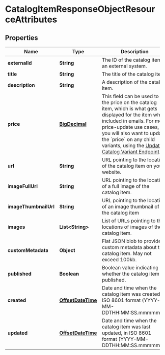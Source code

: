 # CatalogItemResponseObjectResourceAttributes

## Properties
Name | Type | Description | Notes
------------ | ------------- | ------------- | -------------
**externalId** | **String** | The ID of the catalog item in an external system. |  [optional]
**title** | **String** | The title of the catalog item. |  [optional]
**description** | **String** | A description of the catalog item. |  [optional]
**price** | [**BigDecimal**](BigDecimal.md) | This field can be used to set the price on the catalog item, which is what gets displayed for the item when included in emails. For most price-update use cases, you will also want to update the &#x60;price&#x60; on any child variants, using the [Update Catalog Variant Endpoint](https://developers.klaviyo.com/en/reference/update_catalog_variant). |  [optional]
**url** | **String** | URL pointing to the location of the catalog item on your website. |  [optional]
**imageFullUrl** | **String** | URL pointing to the location of a full image of the catalog item. |  [optional]
**imageThumbnailUrl** | **String** | URL pointing to the location of an image thumbnail of the catalog item |  [optional]
**images** | **List&lt;String&gt;** | List of URLs pointing to the locations of images of the catalog item. |  [optional]
**customMetadata** | **Object** | Flat JSON blob to provide custom metadata about the catalog item. May not exceed 100kb. |  [optional]
**published** | **Boolean** | Boolean value indicating whether the catalog item is published. |  [optional]
**created** | [**OffsetDateTime**](OffsetDateTime.md) | Date and time when the catalog item was created, in ISO 8601 format (YYYY-MM-DDTHH:MM:SS.mmmmmm). |  [optional]
**updated** | [**OffsetDateTime**](OffsetDateTime.md) | Date and time when the catalog item was last updated, in ISO 8601 format (YYYY-MM-DDTHH:MM:SS.mmmmmm). |  [optional]
